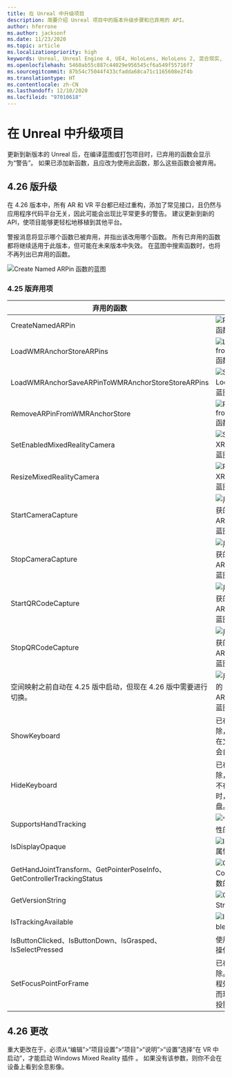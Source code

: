 ```yaml
---
title: 在 Unreal 中升级项目
description: 简要介绍 Unreal 项目中的版本升级步骤和已弃用的 API。
author: hferrone
ms.author: jacksonf
ms.date: 11/23/2020
ms.topic: article
ms.localizationpriority: high
keywords: Unreal, Unreal Engine 4, UE4, HoloLens, HoloLens 2, 混合现实, 开发, 文档, 指南, 功能, 混合现实头戴显示设备, windows 混合现实头戴显示设备, 虚拟现实头戴显示设备, 移植, 升级
ms.openlocfilehash: 5460ab55c887c44029e956545cf6a549f55716f7
ms.sourcegitcommit: 87b54c75044f433cfadda68ca71c1165608e2f4b
ms.translationtype: HT
ms.contentlocale: zh-CN
ms.lasthandoff: 12/10/2020
ms.locfileid: "97010618"
---
```

# <a name="upgrading-projects-in-unreal"></a>在 Unreal 中升级项目

更新到新版本的 Unreal 后，在编译蓝图或打包项目时，已弃用的函数会显示为“警告”。  如果已添加新函数，且应改为使用此函数，那么这些函数会被弃用。 

## <a name="426-upgrades"></a>4.26 版升级
 
在 4.26 版本中，所有 AR 和 VR 平台都已经过重构，添加了常见接口，且仍然与应用程序代码平台无关，因此可能会出现比平常更多的警告。  建议更新到新的 API，使项目能够更轻松地移植到其他平台。

警报消息将显示哪个函数已被弃用，并指出该改用哪个函数。  所有已弃用的函数都将继续适用于此版本，但可能在未来版本中失效。  在蓝图中搜索函数时，也将不再列出已弃用的函数。

![Create Named ARPin 函数的蓝图](images/unreal-porting-img-01.png)

### <a name="425-deprecations"></a>4.25 版弃用项

| 弃用的函数 | 新建函数 |
| --- | --- |
| CreateNamedARPin | ![Pin Component 函数的蓝图](images/unreal-porting-img-02.png) |
| LoadWMRAnchorStoreARPins | ![Load ARPins from Local Store 函数的蓝图](images/unreal-porting-img-03.png) |
| LoadWMRAnchorSaveARPinToWMRAnchorStoreStoreARPins | ![Save ARPin to Local Store 函数的蓝图](images/unreal-porting-img-04.png) |
| RemoveARPinFromWMRAnchorStore | ![Remove ARPin from Local Store 函数的蓝图](images/unreal-porting-img-05.png) |
| SetEnabledMixedRealityCamera | ![Set Enabled XRCamera 函数的蓝图](images/unreal-porting-img-06.png) |
| ResizeMixedRealityCamera | ![Resize XRCamera 函数的蓝图](images/unreal-porting-img-07.png) |
| StartCameraCapture | ![用于启动摄像头捕获的 Toggle ARCapture 函数的蓝图](images/unreal-porting-img-08.png) |
| StopCameraCapture | ![用于停止摄像头捕获的 Toggle ARCapture 函数的蓝图](images/unreal-porting-img-09.png) |
| StartQRCodeCapture | ![用于启动 QR 码捕获的 Toggle ARCapture 函数的蓝图](images/unreal-porting-img-10.png) |
| StopQRCodeCapture | ![用于停止 QR 码捕获的 Toggle ARCapture 函数的蓝图](images/unreal-porting-img-11.png) |
| 空间映射之前自动在 4.25 版中启动，但现在 4.26 版中需要进行切换。 | ![用于启用空间映射的 Toggle ARCapture 函数的蓝图](images/unreal-porting-img-12.png) |
| ShowKeyboard | 已在 4.26 版中删除，这是因为当焦点在文本小组件上时，会自动显示键盘。 |
| HideKeyboard | 已在 4.26 版中删除，这是因为当焦点不在文本小组件上时，将自动隐藏键盘。 |
| SupportsHandTracking | ![“支持手部跟踪”属性的蓝图](images/unreal-porting-img-13.png) |
| IsDisplayOpaque | ![IsDisplayOpaque 属性的蓝图](images/unreal-porting-img-14.png) |
| GetHandJointTransform、GetPointerPoseInfo、GetControllerTrackingStatus | ![Get Motion Controller Data 函数的蓝图](images/unreal-porting-img-15.png) |
| GetVersionString | ![Get Version String 函数的蓝图](images/unreal-porting-img-16.png) |
| IsTrackingAvailable | ![IsTrackingAvailable 属性的蓝图](images/unreal-porting-img-17.png) |
| IsButtonClicked、IsButtonDown、IsGrasped、IsSelectPressed | 使用 Unreal 的输入操作系统。 |
| SetFocusPointForFrame | 已在 4.26 版中删除。  之前用于在远程处理时重新投影，而现在支持深度重新投影。 |

## <a name="426-changes"></a>4.26 更改

重大更改在于，必须从“编辑”>“项目设置”>“项目”>“说明”>“设置”选择“在 VR 中启动”，才能启动 Windows Mixed Reality 插件 。 如果没有该参数，则你不会在设备上看到全息影像。
